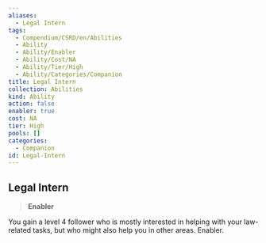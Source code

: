 ```yaml
---
aliases:
  - Legal Intern
tags:
  - Compendium/CSRD/en/Abilities
  - Ability
  - Ability/Enabler
  - Ability/Cost/NA
  - Ability/Tier/High
  - Ability/Categories/Companion
title: Legal Intern
collection: Abilities
kind: Ability
action: false
enabler: true
cost: NA
tier: High
pools: []
categories:
  - Companion
id: Legal-Intern
---
```

## Legal Intern    
>**Enabler**  
    
You gain a level 4 follower who is mostly interested in helping with your law-related tasks, but who might also help you in other areas. Enabler.
